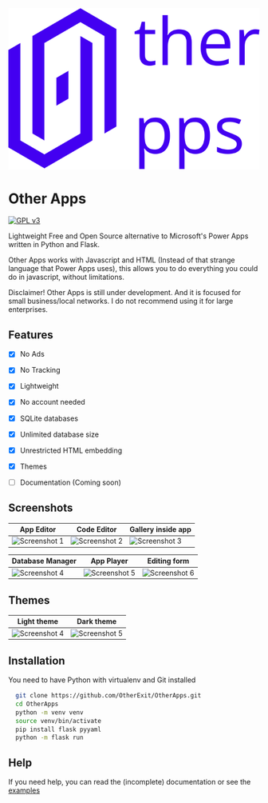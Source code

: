 <div align="center">
  <img src="./res/logo.svg">
</div>

# Other Apps

[![GPL v3](https://img.shields.io/badge/License-GNU%20v3-blue)](https://www.gnu.org/licenses/gpl-3.0.en.html)

Lightweight Free and Open Source alternative to Microsoft's Power Apps written in Python and Flask.

Other Apps works with Javascript and HTML (Instead of that strange language that Power Apps uses), this allows you to do everything you could do in javascript, without limitations.

Disclaimer! Other Apps is still under development. And it is focused for small business/local networks. I do not recommend using it for large enterprises.

## Features

-   [x] No Ads
-   [x] No Tracking
-   [x] Lightweight
-   [x] No account needed
-   [x] SQLite databases
-   [x] Unlimited database size
-   [x] Unrestricted HTML embedding
-   [x] Themes
-   [ ] Documentation (Coming soon)


## Screenshots

| App Editor | Code Editor | Gallery inside app |
| -- | -- | -- |
| ![Screenshot 1](https://raw.githubusercontent.com/OtherExit/OtherApps/main/res/sample01.png) | ![Screenshot 2](https://raw.githubusercontent.com/OtherExit/OtherApps/main/res/sample02.png) | ![Screenshot 3](https://raw.githubusercontent.com/OtherExit/OtherApps/main/res/sample03.png) |

| Database Manager | App Player | Editing form |
| -- | -- | -- |
| ![Screenshot 4](https://raw.githubusercontent.com/OtherExit/OtherApps/main/res/sample06.png) | ![Screenshot 5](https://raw.githubusercontent.com/OtherExit/OtherApps/main/res/sample07.png) | ![Screenshot 6](https://raw.githubusercontent.com/OtherExit/OtherApps/main/res/sample08.png) |

## Themes

| Light theme                                                                                  | Dark theme                                                                                   |
| -------------------------------------------------------------------------------------------- | -------------------------------------------------------------------------------------------- |
| ![Screenshot 4](https://raw.githubusercontent.com/OtherExit/OtherApps/main/res/sample04.png) | ![Screenshot 5](https://raw.githubusercontent.com/OtherExit/OtherApps/main/res/sample05.png) |

## Installation
You need to have Python with virtualenv and Git installed

```bash
  git clone https://github.com/OtherExit/OtherApps.git
  cd OtherApps
  python -m venv venv
  source venv/bin/activate
  pip install flask pyyaml
  python -m flask run
```

## Help
If you need help, you can read the (incomplete) documentation or see the [examples](https://github.com/OtherExit/OtherApps-Examples)
